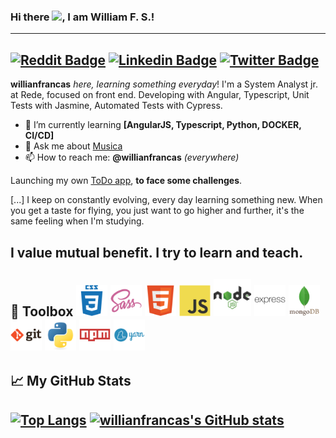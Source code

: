 ### Hi there <img src="https://raw.githubusercontent.com/MartinHeinz/MartinHeinz/master/wave.gif" width="30px">, I am William F. S.!
---
[![Reddit Badge](https://img.shields.io/reddit/user-karma/combined/willianfrancas?style=social)](https://reddit.com/u/willianfrancas)
[![Linkedin Badge](https://img.shields.io/badge/-LinkedIn-blue?style=flat-square&logo=Linkedin&logoColor=white&link=https://www.linkedin.com/in/willianfrancas/)](https://www.linkedin.com/in/willianfrancas/)
[![Twitter Badge](https://img.shields.io/twitter/follow/willianfrancas?style=social)](https://twitter.com/willianfrancas)
---
**willianfrancas** *here, learning something everyday*!
I'm a System Analyst jr. at Rede, focused on front end.
Developing with Angular, Typescript, Unit Tests with Jasmine, Automated Tests with Cypress.

- 🌱 I’m currently learning **[AngularJS, Typescript, Python, DOCKER, CI/CD]**
- 💬 Ask me about [Musica](https://instagram.com/musicxday)
- 📫 How to reach me: **@willianfrancas** _(everywhere)_

Launching my own [ToDo app][myapp], **to face some challenges**.

[...] I keep on constantly evolving, every day learning something new.
When you get a taste for flying, you just want to go higher and further, it's the same feeling when I'm studying.

I value mutual benefit.
I try to learn and teach.
---
🧰 Toolbox
<img src="https://github.com/devicons/devicon/blob/master/icons/css3/css3-plain-wordmark.svg" alt="CSS" width="50" height="50"/> <img src="https://github.com/devicons/devicon/blob/master/icons/sass/sass-original.svg" alg="Sass" width="50" height="50"/> <img src="https://github.com/devicons/devicon/blob/master/icons/html5/html5-original.svg" alt="HTML" width="50" height="50"/> <!--img src="https://cdn.worldvectorlogo.com/logos/tailwindcss.svg" alt="TailwindCSS" width="50" height="50"/--> <img src="https://github.com/devicons/devicon/blob/master/icons/javascript/javascript-original.svg" alt="JavaScript" width="50" height="50"/> <!-- img src="https://github.com/devicons/devicon/blob/master/icons/vuejs/vuejs-original-wordmark.svg" alt="VueJS" width="50" height="50"/--> <!-- img src="https://nuxtjs.org/logos/nuxtjs-typo.svg" alt="Nuxt" width="90" height="50"/--> <img src="https://github.com/devicons/devicon/blob/master/icons/nodejs/nodejs-original-wordmark.svg" alt="NodeJS" width="60" height="60"/> <img src="https://github.com/devicons/devicon/blob/master/icons/express/express-original-wordmark.svg" alt="ExpressJS" width="50" height="50"/> <!-- img src="https://cdn.worldvectorlogo.com/logos/keystonejs.svg" alt="KeystoneJS" width="50" height="50"/-->
<img src="https://github.com/devicons/devicon/blob/master/icons/mongodb/mongodb-original-wordmark.svg" alt="MongoDB" width="50" height="50"/> <!-- img src="https://github.com/devicons/devicon/blob/master/icons/postgresql/postgresql-original-wordmark.svg" alt="PostgreSQL" width="50" height="50"/--> <img src="https://github.com/devicons/devicon/blob/master/icons/git/git-original-wordmark.svg" alt="Git" width="50" height="50"/> <!-- img src="https://github.com/devicons/devicon/blob/master/icons/amazonwebservices/amazonwebservices-original-wordmark.svg" alt="AWS" width="50" height="50"/--> <img src="https://github.com/devicons/devicon/blob/master/icons/python/python-original.svg" alt="Python" width="50" height="50"> <img src="https://github.com/devicons/devicon/blob/master/icons/npm/npm-original-wordmark.svg" alt="npm" width="50" height="50"/> <img src="https://github.com/devicons/devicon/blob/master/icons/yarn/yarn-original-wordmark.svg" alt="yarn" width="50" height="50"/> 
---

## &#x1f4c8; My GitHub Stats
[![Top Langs](https://github-readme-stats.vercel.app/api/top-langs/?username=willianfrancas&hide=java,html,css&theme=dracula)](https://github.com/anuraghazra/github-readme-stats)  [![willianfrancas's GitHub stats](https://github-readme-stats.vercel.app/api?username=willianfrancas&show_icons=true&theme=dracula)](https://github.com/anuraghazra/github-readme-stats)
---

[myapp]: <https://my-todo-mongodb.herokuapp.com/>
